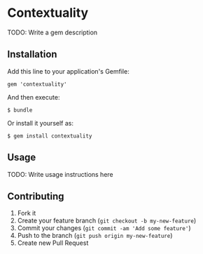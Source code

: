 # Contextuality

TODO: Write a gem description

## Installation

Add this line to your application's Gemfile:

    gem 'contextuality'

And then execute:

    $ bundle

Or install it yourself as:

    $ gem install contextuality

## Usage

TODO: Write usage instructions here

## Contributing

1. Fork it
2. Create your feature branch (`git checkout -b my-new-feature`)
3. Commit your changes (`git commit -am 'Add some feature'`)
4. Push to the branch (`git push origin my-new-feature`)
5. Create new Pull Request

